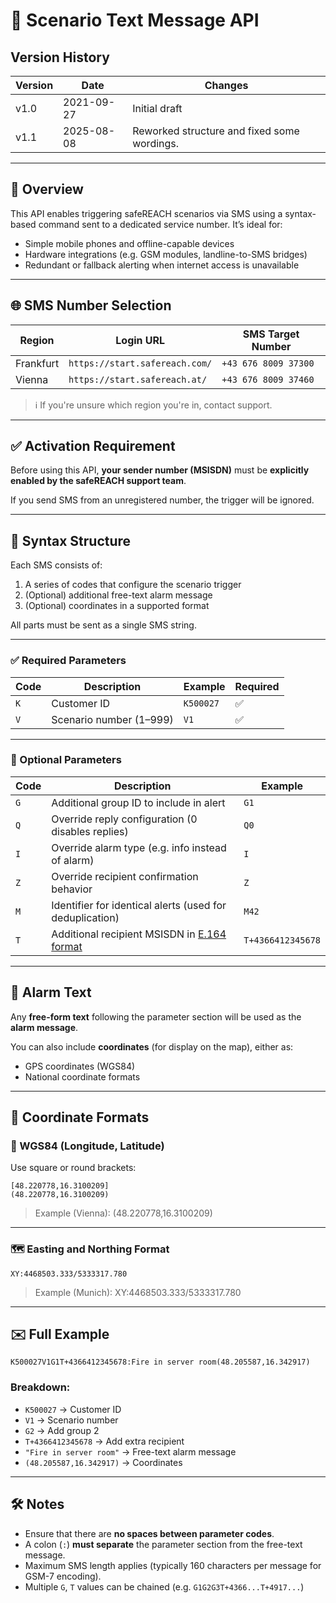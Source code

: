 # 📲 Scenario Text Message API

## Version History

| Version | Date | Changes |
| --- | --- | --- |
| v1.0 | 2021-09-27 | Initial draft |
| v1.1 | 2025-08-08 | Reworked structure and fixed some wordings. |

---

## 📘 Overview

This API enables triggering safeREACH scenarios via SMS using a syntax-based command sent to a dedicated service number. It’s ideal for:

- Simple mobile phones and offline-capable devices
- Hardware integrations (e.g. GSM modules, landline-to-SMS bridges)
- Redundant or fallback alerting when internet access is unavailable

---

## 🌐 SMS Number Selection

| Region | Login URL | SMS Target Number |
| --- | --- | --- |
| Frankfurt | `https://start.safereach.com/` | `+43 676 8009 37300` |
| Vienna | `https://start.safereach.at/` | `+43 676 8009 37460` |

> ℹ️ If you're unsure which region you're in, contact support.
> 

---

## ✅ Activation Requirement

Before using this API, **your sender number (MSISDN)** must be **explicitly enabled by the safeREACH support team**.

If you send SMS from an unregistered number, the trigger will be ignored.

---

## 🔑 Syntax Structure

Each SMS consists of:

1. A series of codes that configure the scenario trigger
2. (Optional) additional free-text alarm message
3. (Optional) coordinates in a supported format

All parts must be sent as a single SMS string.

---

### ✅ Required Parameters

| Code | Description | Example | Required |
| --- | --- | --- | --- |
| `K` | Customer ID | `K500027` | ✅ |
| `V` | Scenario number (1–999) | `V1` | ✅ |

---

### 🧩 Optional Parameters

| Code | Description | Example |
| --- | --- | --- |
| `G` | Additional group ID to include in alert | `G1` |
| `Q` | Override reply configuration (0 disables replies) | `Q0` |
| `I` | Override alarm type (e.g. info instead of alarm) | `I` |
| `Z` | Override recipient confirmation behavior | `Z` |
| `M` | Identifier for identical alerts (used for deduplication) | `M42` |
| `T` | Additional recipient MSISDN in [E.164 format](https://en.wikipedia.org/wiki/E.164) | `T+4366412345678` |

---

## 💬 Alarm Text

Any **free-form text** following the parameter section will be used as the **alarm message**.

You can also include **coordinates** (for display on the map), either as:

- GPS coordinates (WGS84)
- National coordinate formats

---

## 📍 Coordinate Formats

### 🧭 WGS84 (Longitude, Latitude)

Use square or round brackets:

```text
[48.220778,16.3100209]
(48.220778,16.3100209)
```

> Example (Vienna): (48.220778,16.3100209)
> 

---

### 🗺️ Easting and Northing Format

```text
XY:4468503.333/5333317.780
```

> Example (Munich): XY:4468503.333/5333317.780
> 

---

## ✉️ Full Example

```text
K500027V1G1T+4366412345678:Fire in server room(48.205587,16.342917)
```

### Breakdown:

- `K500027` → Customer ID
- `V1` → Scenario number
- `G2` → Add group 2
- `T+4366412345678` → Add extra recipient
- `"Fire in server room"` → Free-text alarm message
- `(48.205587,16.342917)` → Coordinates

---

## 🛠️ Notes

- Ensure that there are **no spaces between parameter codes**.
- A colon (`:`) **must separate** the parameter section from the free-text message.
- Maximum SMS length applies (typically 160 characters per message for GSM-7 encoding).
- Multiple `G`, `T` values can be chained (e.g. `G1G2G3T+4366...T+4917...`)

